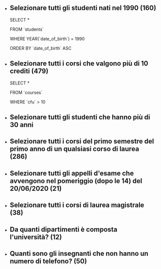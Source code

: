 - ## Selezionare tutti gli studenti nati nel 1990 (160)

  SELECT \*

  FROM \`students`

  WHERE YEAR(\`date_of_birth`) = 1990

  ORDER BY \`date_of_birth` ASC

- ## Selezionare tutti i corsi che valgono più di 10 crediti (479)

  SELECT \*

  FROM \`courses`

  WHERE \`cfu` > 10

- ## Selezionare tutti gli studenti che hanno più di 30 anni

- ## Selezionare tutti i corsi del primo semestre del primo anno di un qualsiasi corso di laurea (286)
- ## Selezionare tutti gli appelli d'esame che avvengono nel pomeriggio (dopo le 14) del 20/06/2020 (21)
- ## Selezionare tutti i corsi di laurea magistrale (38)
- ## Da quanti dipartimenti è composta l'università? (12)
- ## Quanti sono gli insegnanti che non hanno un numero di telefono? (50)
